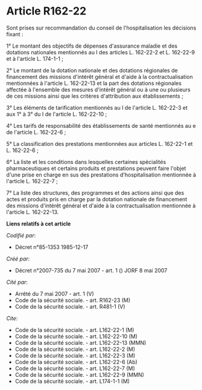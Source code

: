 # Article R162-22

Sont prises sur recommandation du conseil de l'hospitalisation les décisions fixant :

1° Le montant des objectifs de dépenses d'assurance maladie et des dotations nationales mentionnés au I des articles L.
162-22-2 et L. 162-22-9 et à l'article L. 174-1-1 ;

2° Le montant de la dotation nationale et des dotations régionales de financement des missions d'intérêt général et d'aide à
la contractualisation mentionnées à l'article L. 162-22-13 et la part des dotations régionales affectée à l'ensemble des
mesures d'intérêt général ou à une ou plusieurs de ces missions ainsi que les critères d'attribution aux établissements ;

3° Les éléments de tarification mentionnés au I de l'article L. 162-22-3 et aux 1° à 3° du I de l'article L. 162-22-10 ;

4° Les tarifs de responsabilité des établissements de santé mentionnés au e de l'article L. 162-22-6 ;

5° La classification des prestations mentionnées aux articles L. 162-22-1 et L. 162-22-6 ;

6° La liste et les conditions dans lesquelles certaines spécialités pharmaceutiques et certains produits et prestations
peuvent faire l'objet d'une prise en charge en sus des prestations d'hospitalisation mentionnée à l'article L. 162-22-7 ;

7° La liste des structures, des programmes et des actions ainsi que des actes et produits pris en charge par la dotation
nationale de financement des missions d'intérêt général et d'aide à la contractualisation mentionnée à l'article L.
162-22-13.

**Liens relatifs à cet article**

_Codifié par_:

  - Décret n°85-1353 1985-12-17

_Créé par_:

  - Décret n°2007-735 du 7 mai 2007 - art. 1 () JORF 8 mai 2007

_Cité par_:

  - Arrêté du 7 mai 2007 - art. 1 (V)
  - Code de la sécurité sociale. - art. R162-23 (M)
  - Code de la sécurité sociale. - art. R481-1 (V)

_Cite_:

  - Code de la sécurité sociale. - art. L162-22-1 (M)
  - Code de la sécurité sociale. - art. L162-22-10 (M)
  - Code de la sécurité sociale. - art. L162-22-13 (MMN)
  - Code de la sécurité sociale. - art. L162-22-2 (M)
  - Code de la sécurité sociale. - art. L162-22-3 (M)
  - Code de la sécurité sociale. - art. L162-22-6 (Ab)
  - Code de la sécurité sociale. - art. L162-22-7 (M)
  - Code de la sécurité sociale. - art. L162-22-9 (MMN)
  - Code de la sécurité sociale. - art. L174-1-1 (M)
